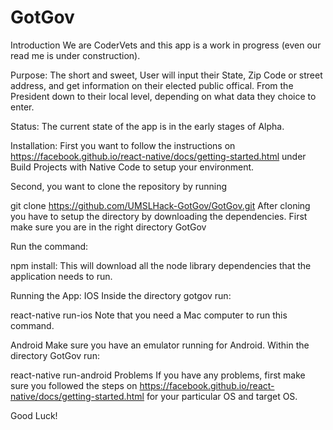 # GotGov
Introduction
We are CoderVets and this app is a work in progress (even our read me is under construction).

Purpose:
The short and sweet, User will input their State, Zip Code or street address, and get information on their elected public offical. From the President down to their local level, depending on what data they choice to enter.

Status:
The current state of the app is in the early stages of Alpha.

Installation:
First you want to follow the instructions on  https://facebook.github.io/react-native/docs/getting-started.html under Build Projects with Native Code to setup your environment.

Second, you want to clone the repository by running

git clone https://github.com/UMSLHack-GotGov/GotGov.git
After cloning you have to setup the directory by downloading the dependencies. First make sure you are in the right directory GotGov

Run the command:

npm install:
This will download all the node library dependencies that the application needs to run.

Running the App:
IOS
Inside the directory gotgov run:

react-native run-ios
Note that you need a Mac computer to run this command.

Android
Make sure you have an emulator running for Android. Within the directory GotGov run:

react-native run-android
Problems
If you have any problems, first make sure you followed the steps on https://facebook.github.io/react-native/docs/getting-started.html for your particular OS and target OS.

Good Luck!
